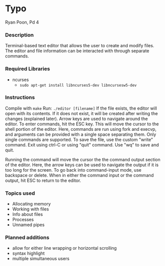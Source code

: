 # Typo

Ryan Poon, Pd 4

### Description
Terminal-based text editor that allows the user to create and modify files. The editor and file information can be interacted with through separate commands.

### Required Libraries
* ncurses
    * ```sudo apt-get install libncurses5-dev libncursesw5-dev```

### Instructions
Compile with ```make```
Run: ```./editor [filename]```
If the file exists, the editor will open with its contents. If it does not exist, it will be created after writing the changes (explained later). Arrow keys are used to navigate around the editor. To enter commands, hit the ESC key. This will move the cursor to the shell portion of the editor. Here, commands are run using fork and execvp, and arguments can be provided with a single space separating them. Only single commands are supported. To save the file, use the custom "write" command. Exit using ctrl-C or using "quit" command. Use "wq" to save and quit. 

Running the command will move the cursor the the command output section of the editor. Here, the arrow keys can be used to navigate the output if it is too long for the screen. To go back into command-input mode, use backspace or delete. When in either the command input or the command output, hit ESC to return to the editor.

### Topics used
* Allocating memory
* Working with files
* Info about files
* Processes
* Unnamed pipes

### Planned additions
* allow for either line wrapping or horizontal scrolling
* syntax highlight
* multiple simultaneous users

